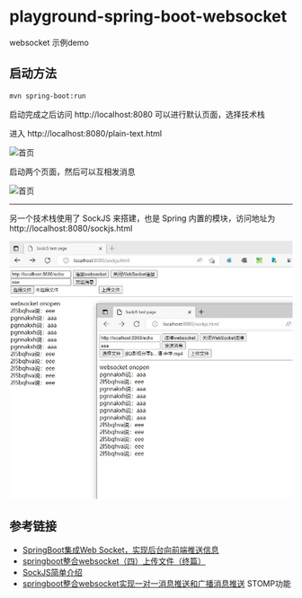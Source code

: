 # playground-spring-boot-websocket

websocket 示例demo

## 启动方法

```bash
mvn spring-boot:run
```

启动完成之后访问 http://localhost:8080 可以进行默认页面，选择技术栈

进入 http://localhost:8080/plain-text.html

![首页](docs/首页.png)

启动两个页面，然后可以互相发消息

![首页](docs/聊天页.png)

- - -

另一个技术栈使用了 SockJS 来搭建，也是 Spring 内置的模块，访问地址为 http://localhost:8080/sockjs.html

![SockJS demo](docs/sockjs-demo.jpg)

## 参考链接

- [SpringBoot集成Web Socket，实现后台向前端推送信息](https://mp.weixin.qq.com/s/mXvilrGVu4x30-pAWKlhMw)
- [springboot整合websocket（四）上传文件（终篇）](https://blog.csdn.net/qq_44938451/article/details/121226239)
- [SockJS简单介绍](https://blog.csdn.net/john_62/article/details/78208177)
- [springboot整合websocket实现一对一消息推送和广播消息推送](https://segmentfault.com/a/1190000011908831) STOMP功能
